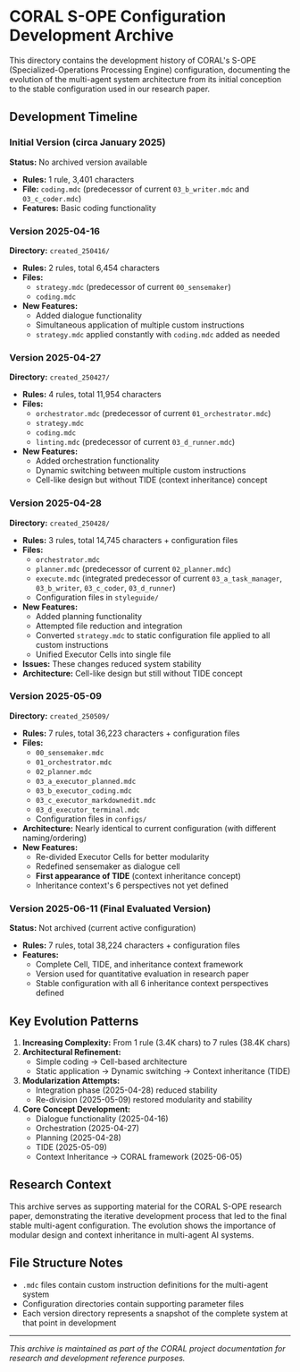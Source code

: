 # CORAL S-OPE Configuration Development Archive

This directory contains the development history of CORAL's S-OPE (Specialized-Operations Processing Engine) configuration, documenting the evolution of the multi-agent system architecture from its initial conception to the stable configuration used in our research paper.

## Development Timeline

### Initial Version (circa January 2025)
**Status:** No archived version available
- **Rules:** 1 rule, 3,401 characters
- **File:** `coding.mdc` (predecessor of current `03_b_writer.mdc` and `03_c_coder.mdc`)
- **Features:** Basic coding functionality

### Version 2025-04-16
**Directory:** `created_250416/`
- **Rules:** 2 rules, total 6,454 characters
- **Files:**
  - `strategy.mdc` (predecessor of current `00_sensemaker`)
  - `coding.mdc`
- **New Features:**
  - Added dialogue functionality
  - Simultaneous application of multiple custom instructions
  - `strategy.mdc` applied constantly with `coding.mdc` added as needed

### Version 2025-04-27
**Directory:** `created_250427/`
- **Rules:** 4 rules, total 11,954 characters
- **Files:**
  - `orchestrator.mdc` (predecessor of current `01_orchestrator.mdc`)
  - `strategy.mdc`
  - `coding.mdc`
  - `linting.mdc` (predecessor of current `03_d_runner.mdc`)
- **New Features:**
  - Added orchestration functionality
  - Dynamic switching between multiple custom instructions
  - Cell-like design but without TIDE (context inheritance) concept

### Version 2025-04-28
**Directory:** `created_250428/`
- **Rules:** 3 rules, total 14,745 characters + configuration files
- **Files:**
  - `orchestrator.mdc`
  - `planner.mdc` (predecessor of current `02_planner.mdc`)
  - `execute.mdc` (integrated predecessor of current `03_a_task_manager`, `03_b_writer`, `03_c_coder`, `03_d_runner`)
  - Configuration files in `styleguide/`
- **New Features:**
  - Added planning functionality
  - Attempted file reduction and integration
  - Converted `strategy.mdc` to static configuration file applied to all custom instructions
  - Unified Executor Cells into single file
- **Issues:** These changes reduced system stability
- **Architecture:** Cell-like design but still without TIDE concept

### Version 2025-05-09
**Directory:** `created_250509/`
- **Rules:** 7 rules, total 36,223 characters + configuration files
- **Files:**
  - `00_sensemaker.mdc`
  - `01_orchestrator.mdc`
  - `02_planner.mdc`
  - `03_a_executor_planned.mdc`
  - `03_b_executor_coding.mdc`
  - `03_c_executor_markdownedit.mdc`
  - `03_d_executor_terminal.mdc`
  - Configuration files in `configs/`
- **Architecture:** Nearly identical to current configuration (with different naming/ordering)
- **New Features:**
  - Re-divided Executor Cells for better modularity
  - Redefined sensemaker as dialogue cell
  - **First appearance of TIDE** (context inheritance concept)
  - Inheritance context's 6 perspectives not yet defined

### Version 2025-06-11 (Final Evaluated Version)
**Status:** Not archived (current active configuration)
- **Rules:** 7 rules, total 38,224 characters + configuration files
- **Features:**
  - Complete Cell, TIDE, and inheritance context framework
  - Version used for quantitative evaluation in research paper
  - Stable configuration with all 6 inheritance context perspectives defined

## Key Evolution Patterns

1. **Increasing Complexity:** From 1 rule (3.4K chars) to 7 rules (38.4K chars)
2. **Architectural Refinement:** 
   - Simple coding → Cell-based architecture
   - Static application → Dynamic switching → Context inheritance (TIDE)
3. **Modularization Attempts:** 
   - Integration phase (2025-04-28) reduced stability
   - Re-division (2025-05-09) restored modularity and stability
4. **Core Concept Development:**
   - Dialogue functionality (2025-04-16)
   - Orchestration (2025-04-27)
   - Planning (2025-04-28)
   - TIDE (2025-05-09)
   - Context Inheritance → CORAL framework (2025-06-05)




## Research Context

This archive serves as supporting material for the CORAL S-OPE research paper, demonstrating the iterative development process that led to the final stable multi-agent configuration. The evolution shows the importance of modular design and context inheritance in multi-agent AI systems.

## File Structure Notes

- `.mdc` files contain custom instruction definitions for the multi-agent system
- Configuration directories contain supporting parameter files
- Each version directory represents a snapshot of the complete system at that point in development

---

*This archive is maintained as part of the CORAL project documentation for research and development reference purposes.* 